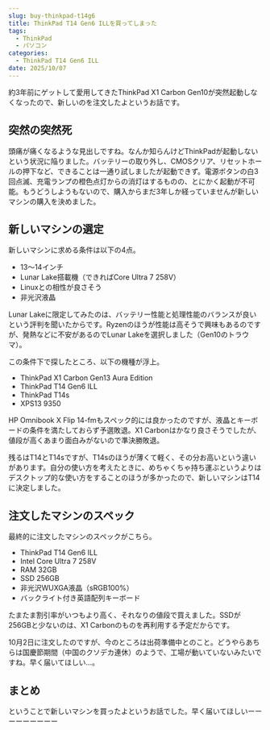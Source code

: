 ```yaml
---
slug: buy-thinkpad-t14g6
title: ThinkPad T14 Gen6 ILLを買ってしまった
tags:
  - ThinkPad
  - パソコン
categories:
  - ThinkPad T14 Gen6 ILL
date: 2025/10/07
---
```

約3年前にゲットして愛用してきたThinkPad X1 Carbon Gen10が突然起動しなくなったので、新しいのを注文したよというお話です。

## 突然の突然死
頭痛が痛くなるような見出しですね。なんか知らんけどThinkPadが起動しないという状況に陥りました。バッテリーの取り外し、CMOSクリア、リセットホールの押下など、できることは一通り試しましたが起動できず。電源ボタンの白3回点滅、充電ランプの橙色点灯からの消灯はするものの、とにかく起動が不可能。もうどうしようもないので、購入からまだ3年しか経っていませんが新しいマシンの購入を決めました。

## 新しいマシンの選定
新しいマシンに求める条件は以下の4点。
- 13〜14インチ
- Lunar Lake搭載機（できればCore Ultra 7 258V）
- Linuxとの相性が良さそう
- 非光沢液晶

Lunar Lakeに限定してみたのは、バッテリー性能と処理性能のバランスが良いという評判を聞いたからです。Ryzenのほうが性能は高そうで興味もあるのですが、発熱などに不安があるのでLunar Lakeを選択しました（Gen10のトラウマ）。

この条件下で探したところ、以下の機種が浮上。
- ThinkPad X1 Carbon Gen13 Aura Edition
- ThinkPad T14 Gen6 ILL
- ThinkPad T14s
- XPS13 9350

HP Omnibook X Flip 14-fmもスペック的には良かったのですが、液晶とキーボードの条件を満たしておらず予選敗退。X1 Carbonはかなり良さそうでしたが、値段が高くあまり面白みがないので準決勝敗退。

残るはT14とT14sですが、T14sのほうが薄くて軽く、その分お高いという違いがあります。自分の使い方を考えたときに、めちゃくちゃ持ち運ぶというよりはデスクトップ的な使い方をすることのほうが多かったので、新しいマシンはT14に決定しました。

## 注文したマシンのスペック
最終的に注文したマシンのスペックがこちら。
- ThinkPad T14 Gen6 ILL
- Intel Core Ultra 7 258V
- RAM 32GB
- SSD 256GB
- 非光沢WUXGA液晶（sRGB100%）
- バックライト付き英語配列キーボード

たまたま割引率がいつもより高く、それなりの値段で買えました。SSDが256GBと少ないのは、X1 Carbonのものを再利用する予定だからです。

10月2日に注文したのですが、今のところは出荷準備中とのこと。どうやらあちらは国慶節期間（中国のクソデカ連休）のようで、工場が動いていないみたいですね。早く届いてほしい...。

## まとめ
ということで新しいマシンを買ったよというお話でした。早く届いてほしいーーーーーーーーー

